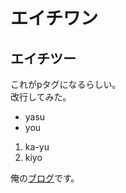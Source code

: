 # エイチワン

## エイチツー

これがpタグになるらしい。  
改行してみた。

* yasu
* you

1. ka-yu
2. kiyo

俺の[ブログ](http:blog.solid-peat.com/)です。



